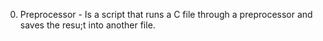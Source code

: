 0. Preprocessor - Is a script that runs a C file through a preprocessor and saves the resu;t into another file.

